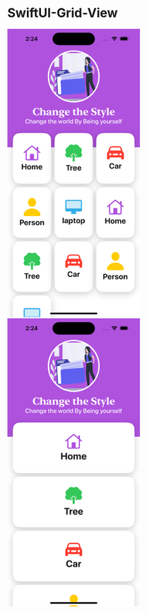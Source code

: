 # SwiftUI-Grid-View

<img src="https://github.com/Xagar123/SwiftUI-Grid-View/blob/main/customGrid3.png" alt="Project Screenshot" width="300" style="display: inline-block;" />

<img src="https://github.com/Xagar123/SwiftUI-Grid-View/blob/main/customGrid1.png" alt="Project Screenshot" width="300" style="display: inline-block;" />



